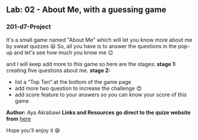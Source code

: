 ## Lab: 02 - About Me, with a guessing game
 ### 201-d7-Project
It's a small game named "About Me" which will let you know more about me by sweat quizzes :smiley:
So, all you have is to answer the questions in the pop-up and let's see how much you know me :wink:

and I will keep add more to this game so here are the stages:
**stage 1:** creating five questions about me.
**stage 2:**  
   - list a “Top Ten” at the bottom of the game page
   - add more two question to increase the challenge :heart_eyes:
   - add score feature to your answers so you can know your score of this game 

**Author:** Aya Akrabawi
**Links and Resources**
**go direct to the quize website from** [here]()

Hope you'll enjoy it :smile:
